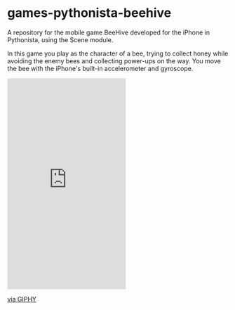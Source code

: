 # games-pythonista-beehive
A repository for the mobile game BeeHive developed for the iPhone in Pythonista, using the Scene module. 

In this game you play as the character of a bee, trying to collect honey while avoiding the enemy bees and collecting power-ups on the way. You move the bee with the iPhone's built-in accelerometer and gyroscope. 

<iframe src="https://giphy.com/embed/YQAn0g7RGw8FEOoUZQ" width="270" height="480" frameBorder="0" class="giphy-embed" allowFullScreen></iframe><p><a href="https://giphy.com/gifs/YQAn0g7RGw8FEOoUZQ">via GIPHY</a></p>
